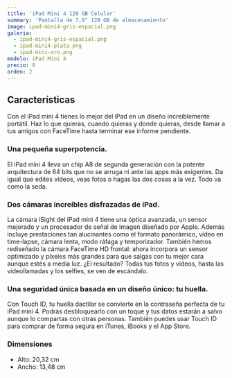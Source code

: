 ```yaml
---
title: 'iPad Mini 4 128 GB Celular'
summary: 'Pantalla de 7,9" 128 GB de almacenamiento'
image: ipad-mini4-gris-espacial.png
galeria:
  - ipad-mini4-gris-espacial.png
  - ipad-mini4-plata.png
  - ipad-mini-oro.png
modelo: iPad Mini 4
precio: 0
orden: 2
---
```


## Características

Con el iPad mini 4 tienes lo mejor del iPad en un diseño increíblemente portátil. Haz lo que quieras, cuando quieras y donde quieras, desde llamar a tus amigos con FaceTime hasta terminar ese informe pendiente.

### Una pequeña superpotencia.
El iPad mini 4 lleva un chip A8 de segunda generación con la potente arquitectura de 64 bits que no se arruga ni ante las apps más exigentes. Da igual que edites vídeos, veas fotos o hagas las dos cosas a la vez. Todo va como la seda.

### Dos cámaras increíbles disfrazadas de iPad.

La cámara iSight del iPad mini 4 tiene una óptica avanzada, un sensor mejorado y un procesador de señal de imagen diseñado por Apple. Además incluye prestaciones tan alucinantes como el formato panorámico, vídeo en time-lapse, cámara lenta, modo ráfaga y temporizador. También hemos rediseñado la cámara FaceTime HD frontal: ahora incorpora un sensor optimizado y píxeles más grandes para que salgas con tu mejor cara aunque estés a media luz. ¿El resultado? Todas tus fotos y vídeos, hasta las videollamadas y los selfies, se ven de escándalo.

### Una seguridad única basada en un diseño único: tu huella.

Con Touch ID, tu huella dactilar se convierte en la contraseña perfecta de tu iPad mini 4. Podrás desbloquearlo con un toque y tus datos estarán a salvo aunque lo compartas con otras personas. También puedes usar Touch ID para comprar de forma segura en iTunes, iBooks y el App Store.

### Dimensiones

  - Alto: 20,32 cm
  - Ancho: 13,48 cm

